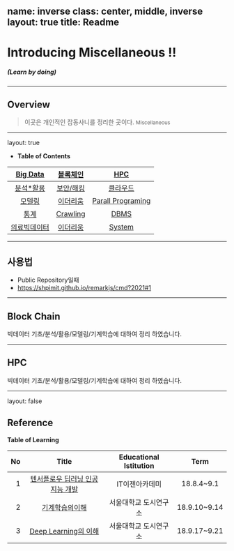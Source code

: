 name: inverse
class: center, middle, inverse
layout: true
title: Readme
---

# Introducing Miscellaneous !!
##### (Learn by doing)

---

## Overview

> 이곳은 개인적인 잡동사니를 정리한 곳이다.
> <small> Miscellaneous </small>

---

layout: true

* **Table of Contents**   

|[Big Data](/Lecture/TensorFlow)|[블록체인](/Lecture/TensorFlow)|[HPC](/Lecture/TensorFlow)|
|:--:|:--:|:--:|
|[분석*활용](/Lecture/TensorFlow)|[보안/해킹](/Lecture/TensorFlow)|[클라우드](/Lecture/TensorFlow)|
|[모델링](/Lecture/TensorFlow)|[이더리움](/Lecture/TensorFlow)|[Parall Programing](/Lecture/TensorFlow)|
|[통계](/Lecture/TensorFlow)|[Crawling](/Lecture/TensorFlow)|[DBMS](/Lecture/TensorFlow)|
|[의료빅데이터](/Lecture/TensorFlow)|[이더리움](/Lecture/TensorFlow)|[System](/Lecture/TensorFlow)|

---

## 사용법

- Public Repository일때
- https://shpimit.github.io/remarkjs/cmd?2021#1

---

## Block Chain

빅데이터 기초/분석/활용/모델링/기계학습에 대하여 정리 하였습니다.

---

## HPC

빅데이터 기초/분석/활용/모델링/기계학습에 대하여 정리 하였습니다.

---

layout: false 

## Reference

**Table of Learning**

|No|Title|Educational Istitution|Term|
|--:|:--:|:-:|:--:|
|1|[텐서플로우 딥러닝 인공지능 개발](/Lecture/TensorFlow)|IT이젠아카데미|18.8.4~9.1|
|2|[기계학습의이해](/Lecture/MachineLearning)|서울대학교 도시연구소|18.9.10~9.14|
|3|[Deep Learning의 이해](/Lecture/DeepLearning)|서울대학교 도시연구소|18.9.17~9.21|
